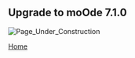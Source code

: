 ## Upgrade to moOde 7.1.0

![Page_Under_Construction](https://user-images.githubusercontent.com/71403166/111873073-e5e0ac00-898e-11eb-81f5-483d95d9e832.png)


[Home](https://github.com/FdeAlexa/PeppyMeter_and_moOde/blob/main/README.md) 

